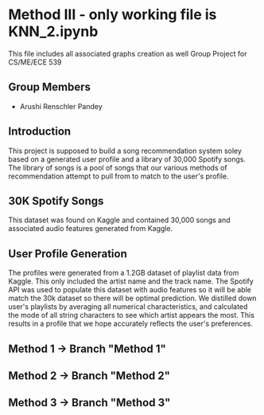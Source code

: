 # Method III - only working file is KNN_2.ipynb
This file includes all associated graphs creation as well
Group Project for CS/ME/ECE 539

## Group Members
- Arushi Renschler Pandey

## Introduction
This project is supposed to build a song recommendation system soley based on a generated user profile and a library of 30,000 Spotify songs. The library of songs is a pool of songs that our various methods of recommendation attempt to pull from to match to the user's profile.

## 30K Spotify Songs
This dataset was found on Kaggle and contained 30,000 songs and associated audio features generated from Kaggle. 

## User Profile Generation
The profiles were generated from a 1.2GB dataset of playlist data from Kaggle. This only included the artist name and the track name. The Spotify API was used to populate this dataset with audio features so it will be able match the 30k dataset so there will be optimal prediction. We distilled down user's playlists by averaging all numerical characteristics, and calculated the mode of all string characters to see which artist appears the most. This results in a profile that we hope accurately reflects the user's preferences.

## Method 1 -> Branch "Method 1"

## Method 2 -> Branch "Method 2"

## Method 3 -> Branch "Method 3"
